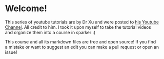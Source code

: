 # Welcome!

This series of youtube tutorials are by Dr Xu and were posted to [his Youtube Channel](https://www.youtube.com/c/PracticalProgrammingwithDrXu). All credit to him. I took it upon myself to take the tutorial videos and organize them into a course in sparker :)

This course and all its markdown files are free and open source! If you find a mistake or want to suggest an edit you can make a pull request or open an issue!
